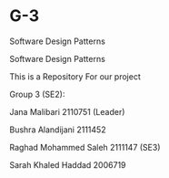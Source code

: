 # G-3
Software Design Patterns 

Software Design Patterns

This is a Repository For our project

Group 3 (SE2): 

Jana Malibari 2110751 (Leader)

Bushra Alandijani 2111452

Raghad Mohammed Saleh 2111147 (SE3)

Sarah Khaled Haddad 2006719

